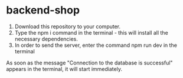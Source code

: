 # backend-shop
1. Download this repository to your computer.
2. Type the npm i command in the terminal - this will install all the necessary dependencies.
3. In order to send the server, enter the command npm run dev in the terminal


As soon as the message "Connection to the database is successful" appears in the terminal, it will start immediately.
